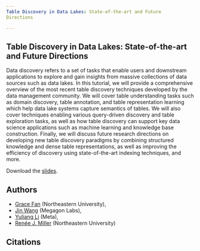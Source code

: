 ```yaml
---
Table Discovery in Data Lakes: State-of-the-art and Future
Directions

---
```


Table Discovery in Data Lakes: State-of-the-art and Future
Directions
--------

Data discovery refers to a set of tasks that enable users and downstream applications to explore and gain insights from massive collections of data sources such as data lakes. In this tutorial, we will provide a comprehensive overview of the most recent table discovery techniques developed by the data management community. We will cover table understanding tasks such as domain discovery, table annotation, and table representation learning which help data lake systems capture semantics of tables. We will also cover techniques enabling various query-driven discovery and table exploration tasks, as well as how table discovery can support key data science applications such as machine learning and knowledge base construction. Finally, we will discuss future research directions on developing new table discovery paradigms by combining structured knowledge and dense table representations, as well as improving the efficiency of discovery using state-of-the-art indexing techniques, and more.

Download the [slides]().

Authors
-------

* [Grace Fan](https://gracefan2020.github.io/) (Northeastern University), 
* [Jin Wang](https://www.jinwang18.net/) (Megagon Labs), 
* [Yuliang Li](https://oi02lyl.github.io/) (Meta), 
* [Renée J. Miller](https://www.khoury.northeastern.edu/people/renee-miller/) (Northeastern University)

Citations
---------
<script src="https://bibbase.org/show?bib=https%3A%2F%2Fgithub.com%2Fnortheastern-datalab%2Ftable-discovery-tutorial-slides%2Fraw%2Fmaster%2Fcitations.bib&jsonp=1"></script>
